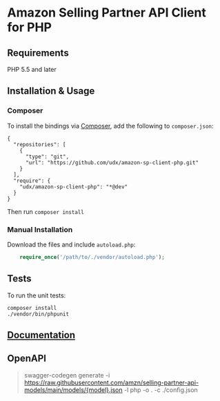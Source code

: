 # Amazon Selling Partner API Client for PHP

## Requirements

PHP 5.5 and later

## Installation & Usage

### Composer

To install the bindings via [Composer](http://getcomposer.org/), add the following to `composer.json`:

```
{
  "repositories": [
    {
      "type": "git",
      "url": "https://github.com/udx/amazon-sp-client-php.git"
    }
  ],
  "require": {
    "udx/amazon-sp-client-php": "*@dev"
  }
}
```

Then run `composer install`

### Manual Installation

Download the files and include `autoload.php`:

```php
    require_once('/path/to/./vendor/autoload.php');
```

## Tests

To run the unit tests:

```
composer install
./vendor/bin/phpunit
```

## [Documentation](docs)

## OpenAPI

> swagger-codegen generate -i https://raw.githubusercontent.com/amzn/selling-partner-api-models/main/models/{model}.json -l php -o . -c ./config.json
